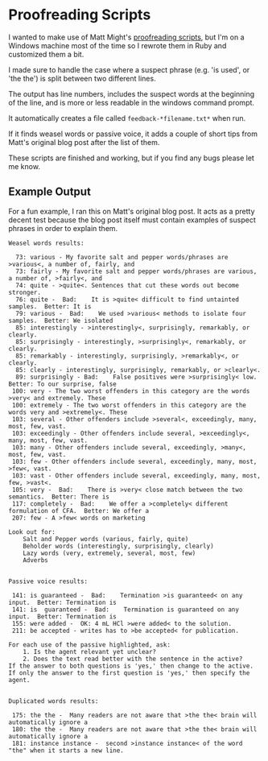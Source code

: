 Proofreading Scripts
====================

I wanted to make use of Matt Might's [proofreading scripts](http://matt.might.net/articles/shell-scripts-for-passive-voice-weasel-words-duplicates/), but I'm on a Windows machine most of the time so I rewrote them in Ruby and customized them a bit.

I made sure to handle the case where a suspect phrase (e.g. 'is
used', or 'the the') is split between two different lines.

The output has line numbers, includes the suspect words at the beginning of the
line, and is more or less readable in the windows command prompt. 

It automatically creates a file called `feedback-*filename.txt*` when run.

If it finds weasel words or passive voice, it adds a couple of short tips 
from Matt's original blog post after the list of them.

These scripts are finished and working, but if you find any bugs please let me
know.


Example Output
----------------

For a fun example, I ran this on Matt's original blog post. It acts as a pretty
decent test because the blog post itself must contain examples of suspect
phrases in order to explain them.

    Weasel words results:

      73: various - My favorite salt and pepper words/phrases are >various<, a number of, fairly, and 
      73: fairly - My favorite salt and pepper words/phrases are various, a number of, >fairly<, and 
      74: quite - >quite<. Sentences that cut these words out become stronger. 
      76: quite -  Bad:    It is >quite< difficult to find untainted samples.  Better: It is 
      79: various -  Bad:    We used >various< methods to isolate four samples.  Better: We isolated 
      85: interestingly - >interestingly<, surprisingly, remarkably, or clearly. 
      85: surprisingly - interestingly, >surprisingly<, remarkably, or clearly. 
      85: remarkably - interestingly, surprisingly, >remarkably<, or clearly. 
      85: clearly - interestingly, surprisingly, remarkably, or >clearly<. 
      89: surprisingly - Bad:    False positives were >surprisingly< low.  Better: To our surprise, false 
     100: very - The two worst offenders in this category are the words >very< and extremely. These 
     100: extremely - The two worst offenders in this category are the words very and >extremely<. These 
     103: several - Other offenders include >several<, exceedingly, many, most, few, vast. 
     103: exceedingly - Other offenders include several, >exceedingly<, many, most, few, vast. 
     103: many - Other offenders include several, exceedingly, >many<, most, few, vast. 
     103: few - Other offenders include several, exceedingly, many, most, >few<, vast. 
     103: vast - Other offenders include several, exceedingly, many, most, few, >vast<. 
     105: very -  Bad:    There is >very< close match between the two semantics.  Better: There is 
     117: completely -  Bad:    We offer a >completely< different formulation of CFA.  Better: We offer a 
     207: few - A >few< words on marketing 

    Look out for:
        Salt and Pepper words (various, fairly, quite)
        Beholder words (interestingly, surprisingly, clearly)
        Lazy words (very, extremely, several, most, few)
        Adverbs


    Passive voice results:

     141: is guaranteed -  Bad:    Termination >is guaranteed< on any input.  Better: Termination is 
     141: is  guaranteed -  Bad:    Termination is guaranteed on any input.  Better: Termination is 
     155: were added -  OK: 4 mL HCl >were added< to the solution. 
     211: be accepted - writes has to >be accepted< for publication. 

    For each use of the passive highlighted, ask:
        1. Is the agent relevant yet unclear?
        2. Does the text read better with the sentence in the active?
    If the answer to both questions is 'yes,' then change to the active.
    If only the answer to the first question is 'yes,' then specify the agent. 


    Duplicated words results:

     175: the the -  Many readers are not aware that >the the< brain will automatically ignore a 
     180: the the -  Many readers are not aware that >the the< brain will automatically ignore a 
     181: instance instance -  second >instance instance< of the word "the" when it starts a new line.  


